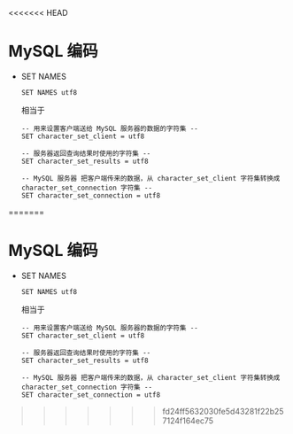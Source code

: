 <<<<<<< HEAD
# MySQL 编码


* SET NAMES
    ```
    SET NAMES utf8
    ```
    相当于
    
    ```
    -- 用来设置客户端送给 MySQL 服务器的数据的字符集 --
    SET character_set_client = utf8 
    
    -- 服务器返回查询结果时使用的字符集 --
    SET character_set_results = utf8 
    
    -- MySQL 服务器 把客户端传来的数据，从 character_set_client 字符集转换成 character_set_connection 字符集 --
    SET character_set_connection = utf8
    
    ```
=======
# MySQL 编码


* SET NAMES
    ```
    SET NAMES utf8
    ```
    相当于
    
    ```
    -- 用来设置客户端送给 MySQL 服务器的数据的字符集 --
    SET character_set_client = utf8 
    
    -- 服务器返回查询结果时使用的字符集 --
    SET character_set_results = utf8 
    
    -- MySQL 服务器 把客户端传来的数据，从 character_set_client 字符集转换成 character_set_connection 字符集 --
    SET character_set_connection = utf8
    
    ```
>>>>>>> fd24ff5632030fe5d43281f22b257124f164ec75

